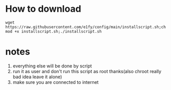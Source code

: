 # How to download
```wget https://raw.githubusercontent.com/e1fy/config/main/installscript.sh;chmod +x installscript.sh;./installscript.sh```
# notes
1. everything else will be done by script
2. run it as user and don't run this script as root thanks(also chroot really bad idea leave it alone)
3. make sure you are connected to internet
